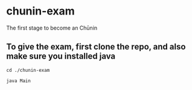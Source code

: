 # chunin-exam
The first stage to become an Chūnin


## To give the exam, first clone the repo, and also make sure you installed java

`
cd ./chunin-exam
`

`
java Main
`
